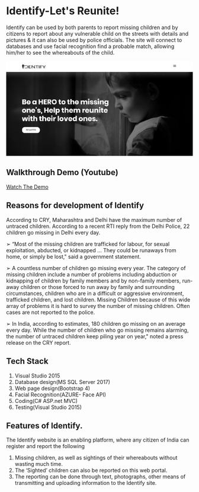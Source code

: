 # Identify-Let's Reunite!

Identify can be used by both parents to report missing children and by citizens to report about any vulnerable child on the streets with details and pictures & it can also be used by police officials. The site will connect to databases and use facial recognition find a probable match, allowing him/her to see the whereabouts of the child.

![layout](https://github.com/Md-Mudassir/Identify-Lets-Reunite/blob/master/samples/identify.JPG)

## Walkthrough Demo (Youtube)

[Watch The Demo](https://bit.ly/33RrrC6)

## Reasons for development of Identify
According to CRY, Maharashtra and Delhi have the maximum number of untraced children. According to a recent RTI reply from the Delhi Police, 22 children go missing in Delhi every day.

➢ “Most of the missing children are trafficked for labour, for sexual exploitation, abducted, or kidnapped ... They could be runaways from home, or simply be lost," said a government statement.

➢ A countless number of children go missing every year. The category of missing children include a number of problems including abduction or kidnapping of children by family members and by non-family members, run-away children or those forced to run away by family and surrounding circumstances, children who are in a difficult or aggressive environment, trafficked children, and lost children. Missing Children because of this wide array of problems it is hard to survey the number of missing children. Often cases are not reported to the police.

➢ In India, according to estimates, 180 children go missing on an average every day. While the number of children who go missing remains alarming, the number of untraced children keep piling year on year," noted a press release on the CRY report.

## Tech Stack

1. Visual Studio 2015
2. Database design(MS SQL Server 2017)
3. Web page design(Bootstrap 4)
4. Facial Recognition(AZURE- Face API)
5. Coding(C# ASP.net MVC)
6. Testing(Visual Studio 2015)

## Features of Identify.

The Identify website is an enabling platform, where any citizen of India can register and report the following

1. Missing children, as well as sightings of their whereabouts without wasting much time.
2. The ‘Sighted’ children can also be reported on this web portal.
3. The reporting can be done through text, photographs, other means of transmitting and uploading information to the Identify site.

